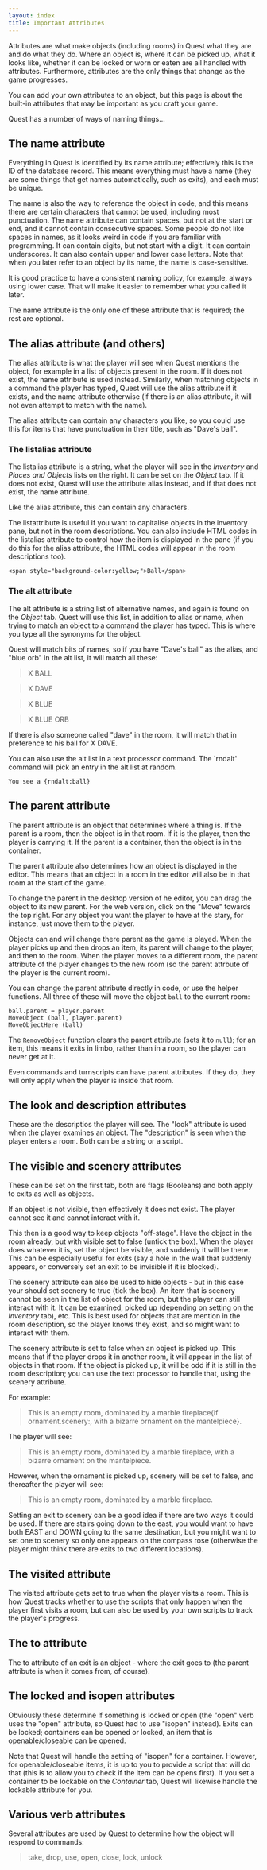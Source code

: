 ```yaml
---
layout: index
title: Important Attributes
---
```


Attributes are what make objects (including rooms) in Quest what they are and do what they do. Where an object is, where it can be picked up, what it looks like, whether it can be locked or worn or eaten are all handled with attributes. Furthermore, attributes are the only things that change as the game progresses.

You can add your own attributes to an object, but this page is about the built-in attributes that may be important as you craft your game.


Quest has a number of ways of naming things...


The name attribute
------------------

Everything in Quest is identified by its name attribute; effectively this is the ID of the database record. This means everything must have a name (they are some things that get names automatically, such as exits), and each must be unique.

The name is also the way to reference the object in code, and this means there are certain characters that cannot be used, including most punctuation. The name attribute can contain spaces, but not at the start or end, and it cannot contain consecutive spaces. Some people do not like spaces in names, as it looks weird in code if you are familiar with programming. It can contain digits, but not start with a digit. It can contain underscores. It can also contain upper and lower case letters. Note that when you later refer to an object by its name, the name is case-sensitive.

It is good practice to have a consistent naming policy, for example, always using lower case. That will make it easier to remember what you called it later.

The name attribute is the only one of these attribute that is required; the rest are optional.


The alias attribute (and others)
--------------------------------

The alias attribute is what the player will see when Quest mentions the object, for example in a list of objects present in the room. If it does not exist, the name attribute is used instead. Similarly, when matching objects in a command the player has typed, Quest will use the alias attribute if it exists, and the name attribute otherwise (if there is an alias attribute, it will not even attempt to match with the name).

The alias attribute can contain any characters you like, so you could use this for items that have punctuation in their title, such as "Dave's ball".


### The listalias attribute

The listalias attribute is a string, what the player will see in the _Inventory_ and _Places and Objects_ lists on the right. It can be set on the _Object_ tab. If it does not exist, Quest will use the attribute alias instead, and if that does not exist, the name attribute.

Like the alias attribute, this can contain any characters. 

The listattribute is useful if you want to capitalise objects in the inventory pane, but not in the room descriptions. You can also include HTML codes in the listalias attribute to control how the item is displayed in the pane (if you do this for the alias attribute, the HTML codes will appear in the room descriptions too).

```
<span style="background-color:yellow;">Ball</span>
```

### The alt attribute

The alt attribute is a string list of alternative names, and again is found on the _Object_ tab. Quest will use this list, in addition to alias or name, when trying to match an object to a command the player has typed. This is where you type all the synonyms for the object.

Quest will match bits of names, so if you have "Dave's ball" as the alias, and "blue orb" in the alt list, it will match all these:

> X BALL

> X DAVE

> X BLUE

> X BLUE ORB

If there is also someone called "dave" in the room, it will match that in preference to his ball for X DAVE.

You can also use the alt list in a text processor command. The `rndalt' command will pick an entry in the alt list at random.

```
You see a {rndalt:ball}
```


The parent attribute
------

The parent attribute is an object that determines where a thing is. If the parent is a room, then the object is in that room. If it is the player, then the player is carrying it. If the parent is a container, then the object is in the container.

The parent attribute also determines how an object is displayed in the editor. This means that an object in a room in the editor will also be in that room at the start of the game.

To change the parent in the desktop version of he editor, you can drag the object to its new parent. For the web version, click on the "Move" towards the top right. For any object you want the player to have at the stary, for instance, just move them to the player.

Objects can and will change there parent as the game is played. When the player picks up and then drops an item, its parent will change to the player, and then to the room. When the player moves to a different room, the parent attribute of the player changes to the new room (so the parent attrbute of the player is the current room).

You can change the parent attribute directly in code, or use the helper functions. All three of these will move the object `ball` to the current room:

```
ball.parent = player.parent
MoveObject (ball, player.parent)
MoveObjectHere (ball)
```

The `RemoveObject` function clears the parent attribute (sets it to `null`); for an item, this means it exits in limbo, rather than in a room, so the player can never get at it.

Even commands and turnscripts can have parent attributes. If they do, they will only apply when the player is inside that room.


The look and description attributes
------------------------------------

These are the descriptios the player will see. The "look" attribute is used when the player examines an object. The "description" is seen when the player enters a room. Both can be a string or a script.




The visible and scenery attributes
--------------------

These can be set on the first tab, both are flags (Booleans) and both apply to exits as well as objects.

If an object is not visible, then effectively it does not exist. The player cannot see it and cannot interact with it.

This then is a good way to keep objects "off-stage". Have the object in the room already, but with visible set to false (untick the box). When the player does whatever it is, set the object be visible, and suddenly it will be there. This can be especially useful for exits (say a hole in the wall that suddenly appears, or conversely set an exit to be invisible if it is blocked).

The scenery attribute can also be used to hide objects - but in this case your should set scenery to true (tick the box). An item that is scenery cannot be seen in the list of object for the room, but the player can still interact with it. It can be examined, picked up (depending on setting on the _Inventory_ tab), etc. This is best used for objects that are mention in the room description, so the player knows they exist, and so might want to interact with them.

The scenery attribute is set to false when an object is picked up. This means that if the player drops it in another room, it will appear in the list of objects in that room. If the object is picked up, it will be odd if it is still in the room description; you can use the text processor to handle that, using the scenery attribute.

For example:

> This is an empty room, dominated by a marble fireplace{if ornament.scenery:, with a bizarre ornament on the mantelpiece}.

The player will see:

> This is an empty room, dominated by a marble fireplace, with a bizarre ornament on the mantelpiece.

However, when the ornament is picked up, scenery will be set to false, and thereafter the player will see:

> This is an empty room, dominated by a marble fireplace.

Setting an exit to scenery can be a good idea if there are two ways it could be used. If there are stairs going down to the east, you would want to have both EAST and DOWN going to the same destination, but you might want to set one to scenery so only one appears on the compass rose (otherwise the player might think there are exits to two different locations).


The visited attribute
---------------------

The visited attribute gets set to true when the player visits a room. This is how Quest tracks whether to use the scripts that only happen when the player first visits a room, but can also be used by your own scripts to track the player's progress.



The to attribute
----------------

The to attribute of an exit is an object - where the exit goes to (the parent attribute is when it comes from, of course).



The locked and isopen attributes
--------------------------------

Obviously these determine if something is locked or open (the "open" verb uses the "open" attribute, so Quest had to use "isopen" instead). Exits can be locked; containers can be opened or locked, an item that is openable/closeable can be opened.

Note that Quest will handle the setting of "isopen" for a container. However, for openable/closeable items, it is up to you to provide a script that will do that (this is to allow you to check if the item can be opens first). If you set a container to be lockable on the _Container_ tab, Quest will likewise handle the lockable attribute for you.



Various verb attributes
-----------------------

Several attributes are used by Quest to determine how the object will respond to commands:

> take, drop, use, open, close, lock, unlock


